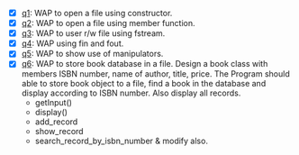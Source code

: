 
- [x] [q1](q1.cpp): WAP to open a file using constructor.
- [x] [q2](q2.cpp): WAP to open a file using member function.
- [x] [q3](q3.cpp): WAP to user r/w file using fstream.
- [x] [q4](q4.cpp): WAP using fin and fout.
- [x] [q5](q5.cpp): WAP to show use of manipulators.
- [x] [q6](q6.cpp): WAP to store book database in a file. Design a book class with members ISBN number, name of author, title, price. The Program should able to store book object to a file, find a book in the database and display according to ISBN number. Also display all records.
    - getInput()
    - display()
    - add_record
    - show_record
    - search_record_by_isbn_number & modify also.